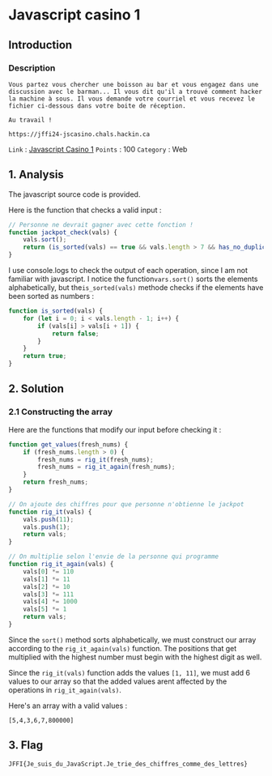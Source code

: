 # Javascript casino 1 

## Introduction

### Description
```
Vous partez vous chercher une boisson au bar et vous engagez dans une discussion avec le barman... Il vous dit qu'il a trouvé comment hacker la machine à sous. Il vous demande votre courriel et vous recevez le fichier ci-dessous dans votre boite de réception.

Au travail !

https://jffi24-jscasino.chals.hackin.ca
```

`Link` : [Javascript Casino 1](https://ctf.hackin.ca/challenges#Javascript%20casino%201%20%F0%9F%8E%B0-143)
`Points` : 100
`Category` : Web 

## 1. Analysis

The javascript source code is provided.

Here is the function that checks a valid input :

```js
// Personne ne devrait gagner avec cette fonction !
function jackpot_check(vals) {
    vals.sort();
    return (is_sorted(vals) == true && vals.length > 7 && has_no_duplicates(vals))
}
```


I use console.logs to check the output of each operation, since I am not familiar with javascript.
I notice the function`vars.sort()` sorts the elements alphabetically, but the`is_sorted(vals)` methode 
checks if the elements have been sorted as numbers :

```js
function is_sorted(vals) {
    for (let i = 0; i < vals.length - 1; i++) {
        if (vals[i] > vals[i + 1]) {
            return false;
        }
    }
    return true;
}
```


## 2. Solution

### 2.1 Constructing the array

Here are the functions that modify our input before checking it :

```js
function get_values(fresh_nums) {
    if (fresh_nums.length > 0) {
        fresh_nums = rig_it(fresh_nums);
        fresh_nums = rig_it_again(fresh_nums);
    }
    return fresh_nums;
}

// On ajoute des chiffres pour que personne n'obtienne le jackpot
function rig_it(vals) {
    vals.push(11);
    vals.push(1);
    return vals;
}

// On multiplie selon l'envie de la personne qui programme
function rig_it_again(vals) {
    vals[0] *= 110
    vals[1] *= 11
    vals[2] *= 10
    vals[3] *= 111
    vals[4] *= 1000
    vals[5] *= 1
    return vals;
}
```

Since the `sort()` method sorts alphabetically, we must construct
our array according to the `rig_it_again(vals)` function. 
The positions that get multiplied with the highest number must begin with the highest digit as well.

Since the `rig_it(vals)` function adds the values `[1, 11]`, we must add 6 values to our array
so that the added values arent affected by the operations in `rig_it_again(vals)`.

Here's an array with a valid values :

```
[5,4,3,6,7,800000]
```

## 3. Flag

```
JFFI{Je_suis_du_JavaScript.Je_trie_des_chiffres_comme_des_lettres}
```
